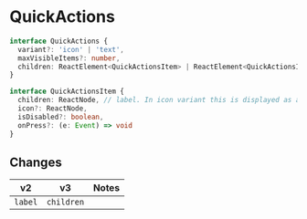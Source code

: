 # QuickActions

```typescript
interface QuickActions {
  variant?: 'icon' | 'text',
  maxVisibleItems?: number,
  children: ReactElement<QuickActionsItem> | ReactElement<QuickActionsItem>[]
}

interface QuickActionsItem {
  children: ReactNode, // label. In icon variant this is displayed as a tooltip.
  icon?: ReactNode,
  isDisabled?: boolean,
  onPress?: (e: Event) => void
}
```
## Changes

 **v2**  | **v3**     | **Notes**
 ------- | ---------- | ---------
 `label` | `children` |

